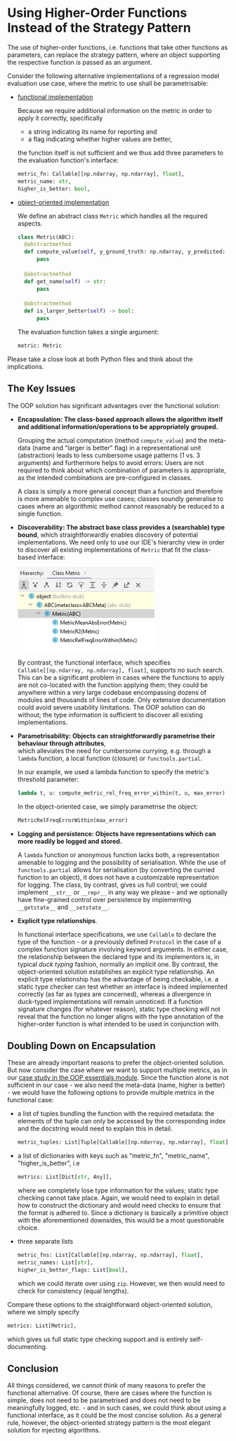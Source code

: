 # Using Higher-Order Functions Instead of the Strategy Pattern

The use of higher-order functions, i.e. functions that take other functions as parameters, can replace the strategy pattern, where an object supporting the respective function is passed as an argument.

Consider the following alternative implementations of a regression model evaluation use case, where the metric to use shall be parametrisable:
  * [functional implementation](regressor_evaluation_functional.py)

    Because we require additional information on the metric in order to apply it correctly, specifically

      * a string indicating its name for reporting and
      * a flag indicating whether higher values are better,

    the function itself is not sufficient and we thus add three parameters to the evaluation function's interface:

    ```python
    metric_fn: Callable[[np.ndarray, np.ndarray], float],
    metric_name: str,
    higher_is_better: bool,
    ```
    
  * [object-oriented implementation](regressor_evaluation_oop.py)

    We define an abstract class `Metric` which handles all the required aspects.

    ```python
    class Metric(ABC):
      @abstractmethod
      def compute_value(self, y_ground_truth: np.ndarray, y_predicted: np.ndarray) -> float:
          pass

      @abstractmethod
      def get_name(self) -> str:
          pass

      @abstractmethod
      def is_larger_better(self) -> bool:
          pass
    ```

    The evaluation function takes a single argument:

    ```python
    metric: Metric
    ```

Please take a close look at both Python files and think about the implications.

## The Key Issues

The OOP solution has significant advantages over the functional solution: 

- **Encapsulation: The class-based approach allows the algorithm itself and additional information/operations to be appropriately grouped.**

  Grouping the actual computation (method `compute_value`) and the meta-data (name and "larger is better" flag) in a representational unit (abstraction) leads to less cumbersome usage patterns (1 vs. 3 arguments) and furthermore helps to avoid errors:
  Users are not required to think about which combination of parameters is appropriate, as the intended combinations are pre-configured in classes.

  A class is simply a more general concept than a function and therefore is more amenable to complex use cases; classes soundly generalise to cases where an algorithmic method cannot reasonably be reduced to a single function.

- **Discoverability: The abstract base class provides a (searchable) type bound**, which straightforwardly enables discovery of potential implementations.
  We need only to use our IDE's hierarchy view in order to discover all existing implementations of `Metric` that fit the class-based interface:

  ![Hierarchy View](../../oop-essentials/ide-features/res/hierarchy_intellij.png)
 
  By contrast, the functional interface, which specifies `Callable[[np.ndarray, np.ndarray], float]`, supports no such search.
  This can be a significant problem in cases where the functions to apply are not co-located with the function applying them; they could be anywhere within a very large codebase encompassing dozens of modules and thousands of lines of code. Only extensive documentation could avoid severe usability limitations. 
   The OOP solution can do without; the type information is sufficient to discover all existing implementations.

- **Parametrisability: Objects can straightforwardly parametrise their behaviour through attributes**,   
  which alleviates the need for cumbersome *currying*, e.g. through a `lambda` function, a local function (closure) or `functools.partial`.
  
  In our example, we used a lambda function to specify the metric's threshold parameter:
  ```python
  lambda t, u: compute_metric_rel_freq_error_within(t, u, max_error)
  ```
  
  In the object-oriented case, we simply parametrise the object:
  ```python
  MetricRelFreqErrorWithin(max_error)
  ```
  
- **Logging and persistence: Objects have representations which can more readily be logged and stored.** 

  A `lambda` function or anonymous function lacks both, a representation amenable to logging and 
  the possibility of serialisation. 
  While the use of `functools.partial` allows for serialisation (by converting the curried function to an object), it does not have a customizable representation for logging.
  The class, by contrast, gives us full control; we could implement `__str__` or `__repr__` in any way we please - and we optionally have fine-grained control over persistence by implementing `__getstate__` and `__setstate__`.

- **Explicit type relationships**.

  In functional interface specifications, we use `Callable` to declare the type of the function - or a previously defined `Protocol` in the case of a complex function signature involving keyword arguments.
  In either case, the relationship between the declared type and its implementors is, in typical *duck typing* fashion, normally an implicit one.
  By contrast, the object-oriented solution establishes an explicit type relationship.
  An explicit type relationship has the advantage of being checkable, i.e. a static type checker can test whether an interface is indeed implemented correctly (as far as types are concerned), whereas a divergence in duck-typed implementations will remain unnoticed: If a function signature changes (for whatever reason), static type checking will not reveal that the function no longer aligns with the type annotation of the higher-order function is what intended to be used in conjunction with.

## Doubling Down on Encapsulation

These are already important reasons to prefer the object-oriented solution.
But now consider the case where we want to support multiple metrics, as in our [case study in the OOP essentials module](../../oop-essentials/02d-case-study-3-metric-abstraction/README.md).
Since the function alone is not sufficient in our case - we also need the meta-data (name, higher is better) - 
we would have the following options to provide multiple metrics in the functional case:

 * a list of tuples bundling the function with the required metadata: the elements of the tuple can only be accessed by the corresponding index and the docstring would need to explain this in detail.

   ```python
   metric_tuples: List[Tuple[Callable[[np.ndarray, np.ndarray], float], str, bool]],
   ```

 * a list of dictionaries with keys such as "metric_fn", "metric_name", "higher_is_better", i.e 

   ```python
   metrics: List[Dict[str, Any]],
   ```
   
   where we completely lose type information for the values; static type checking cannot take place.
   Again, we would need to explain in detail how to construct the dictionary
   and would need checks to ensure that the format is adhered to.
   Since a dictionary is basically a primitive object with the aforementioned downsides, this would be a most questionable choice.

 * three separate lists
 
   ```python
   metric_fns: List[Callable[[np.ndarray, np.ndarray], float],
   metric_names: List[str],
   higher_is_better_flags: List[bool],
   ```

   which we could iterate over using `zip`. However, we then would need to check for consistency (equal lengths).

Compare these options to the straightforward object-oriented solution, where we simply specify

   ```python
   metrics: List[Metric],
   ```

which gives us full static type checking support and is entirely self-documenting.

## Conclusion

All things considered, we cannot think of many reasons to prefer the functional alternative.
Of course, there are cases where the function is simple, does not need to be parametrised and does not need to be meaningfully logged, etc. - and in such cases, we could think about using a functional interface, as it could be the most concise solution.
As a general rule, however, the object-oriented strategy pattern is the most elegant solution for injecting algorithms.